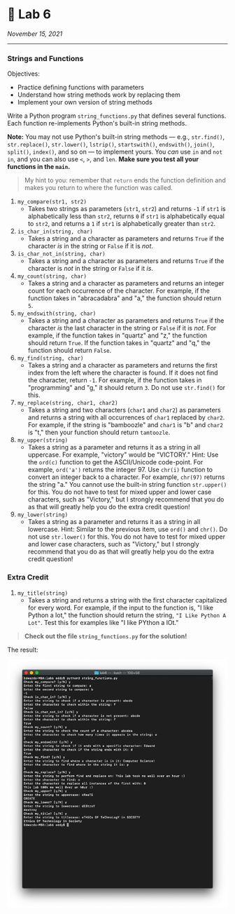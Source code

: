 # 🧵 Lab 6

*November 15, 2021*

---

### Strings and Functions

Objectives:

- Practice defining functions with parameters
- Understand how string methods work by replacing them
- Implement your own version of string methods

Write a Python program `string_functions.py` that defines several functions. Each function re-implements Python's built-in string methods.

**Note:** You may not use Python's built-in string methods — e.g., `str.find()`, `str.replace()`, `str.lower()`, `lstrip()`, `startswith()`, `endswith()`, `join()`, `split()`, `index()`, and so on — to implement yours. You *can* use `in` and `not in`, and you can also use `<`, `>`, and `len`. **Make sure you test all your functions in the `main`.**

> My hint to you: remember that `return` ends the function definition and makes you return to where the function was called.

1. `my_compare(str1, str2)`
    - Takes two strings as parameters (`str1`, `str2`) and returns `-1` if `str1` is alphabetically less than `str2`, returns `0` if `str1` is alphabetically equal to `str2`, and returns a `1` if `str1` is alphabetically greater than `str2`.
2. `is_char_in(string, char)`
    - Takes a string and a character as parameters and returns `True` if the character *is* in the string or `False` if it is *not*.
3. `is_char_not_in(string, char)`
    - Takes a string and a character as parameters and returns `True` if the character is *not* in the string or `False` if it *is*.
4. `my_count(string, char)`
    - Takes a string and a character as parameters and returns an integer count for each occurrence of the character. For example, if the function takes in "abracadabra" and "a," the function should return `5`.
5. `my_endswith(string, char)`
    - Takes a string and a character as parameters and returns `True` if the character *is* the last character in the string or `False` if it is *not*. For example, if the function takes in "quartz" and "z," the function should return `True`. If the function takes in "quartz" and "q," the function should return `False`.
6. `my_find(string, char)`
    - Takes a string and a character as parameters and returns the first index from the left where the character is found. If it does not find the character, return `-1`. For example, if the function takes in "programming" and "g," it should return `3`. Do not use `str.find()` for this.
7. `my_replace(string, char1, char2)`
    - Takes a string and two characters (`char1` and `char2`) as parameters and returns a string with all occurrences of `char1` replaced by `char2`. For example, if the string is "bamboozle" and `char1` is "b" and `char2` is "t," then your function should return `tamtoozle`.
8. `my_upper(string)`
    - Takes a string as a parameter and returns it as a string in all uppercase. For example, "victory" would be "VICTORY." Hint: Use the `ord(c)` function to get the ASCII/Unicode code-point. For example, `ord('a')` returns the integer 97. Use `chr(i)` function to convert an integer back to a character. For example, `chr(97)` returns the string "a." You cannot use the built-in string function `str.upper()` for this. You do not have to test for mixed upper and lower case characters, such as "Victory," but I strongly recommend that you do as that will greatly help you do the extra credit question!
9. `my_lower(string)`
    - Takes a string as a parameter and returns it as a string in all lowercase. Hint: Similar to the previous item, use `ord()` and `chr()`. Do not use `str.lower()` for this. You do not have to test for mixed upper and lower case characters, such as "Victory," but I strongly recommend that you do as that will greatly help you do the extra credit question!

### Extra Credit

1. `my_title(string)`
    - Takes a string and returns a string with the first character capitalized for every word. For example, if the input to the function is, "I like Python a lot," the function should return the string, `"I Like Python A Lot"`. Test this for examples like "I like PYthon a lOt."

> **Check out the file `string_functions.py` for the solution!**

The result:

![lab6.png](assets/lab6.png)
